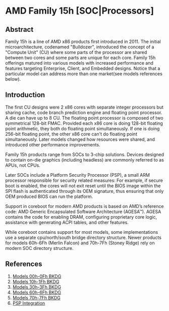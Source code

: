 # AMD Family 15h [SOC|Processors]

## Abstract

Family 15h is a line of AMD x86 products first introduced in 2011. The initial
microarchitecture, codenamed "Bulldozer", introduced the concept of a "Compute
Unit" (CU) where some parts of the processor are shared between two cores and
some parts are unique for each core. Family 15h offerings matured into various
models with increased performance and features targeting Enterprise, Client,
and Embedded designs. Notice that a particular model can address more than one
market(see models references below).

## Introduction

The first CU designs were 2 x86 cores with separate integer processors but
sharing cache, code branch prediction engine and floating point processor. A die
can have up to 8 CU. The floating point processor is composed of two symmetrical
128-bit FMAC. Provided each x86 core is doing 128-bit floating point arithmetic,
they both do floating point simultaneously. If one is doing 256-bit floating
point, the other x86 core can't do floating point simultaneously. Later models
changed how resources were shared, and introduced other performance improvements.

Family 15h products range from SOCs to 3-chip solutions. Devices designed to
contain on-die graphics (including headless) are commonly referred to as APUs,
not CPUs.

Later SOCs include a Platform Security Processor (PSP), a small ARM processor
responsible for security related measures: For example, if secure boot is
enabled, the cores will not exit reset until the BIOS image within the SPI
flash is authenticated through its OEM signature, thus ensuring that only OEM
produced BIOS can run the platform.

Support in coreboot for modern AMD products is based on AMD’s reference code:
AMD Generic Encapsulated Software Architecture (AGESA™). AGESA contains the
code for enabling DRAM, configuring proprietary core logic, assistance with
generating ACPI tables, and other features.

While coreboot contains support for most models, some implementations use a
separate cpu/north/south bridge directory structure. Newer products for models
60h-6Fh (Merlin Falcon) and 70h-7Fh (Stoney Ridge) rely on modern SOC directory
structure.

## References

1. [Models 00h-0Fh BKDG](https://www.amd.com/content/dam/amd/en/documents/archived-tech-docs/programmer-references/42301_15h_Mod_00h-0Fh_BKDG.pdf)
2. [Models 10h-1Fh BKDG](https://www.amd.com/content/dam/amd/en/documents/archived-tech-docs/programmer-references/42300_15h_Mod_10h-1Fh_BKDG.pdf)
3. [Models 30h-3Fh BKDG](https://www.amd.com/content/dam/amd/en/documents/archived-tech-docs/programmer-references/49125_15h_Models_30h-3Fh_BKDG.pdf)
4. [Models 60h-6Fh BKDG](https://www.amd.com/content/dam/amd/en/documents/archived-tech-docs/programmer-references/50742_15h_Models_60h-6Fh_BKDG.pdf)
5. [Models 70h-7Fh BKDG](https://www.amd.com/content/dam/amd/en/documents/archived-tech-docs/programmer-references/55072_AMD_Family_15h_Models_70h-7Fh_BKDG.pdf)
6. [PSP Integration](psp_integration.md)
